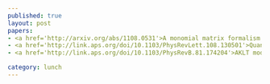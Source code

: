 ```yaml
---
published: true
layout: post
papers:
- <a href='http://arxiv.org/abs/1108.0531'>A monomial matrix formalism to describe quantum many-body states, Nest2011</a>
- <a href='http://link.aps.org/doi/10.1103/PhysRevLett.108.130501'>Quantum Factorization of 143 on a Dipolar-Coupling Nuclear Magnetic Resonance System, Xu2012</a>
- <a href='http://link.aps.org/doi/10.1103/PhysRevB.81.174204'>AKLT models with quantum spin glass ground states, Laumann2010</a>

category: lunch
---
```

